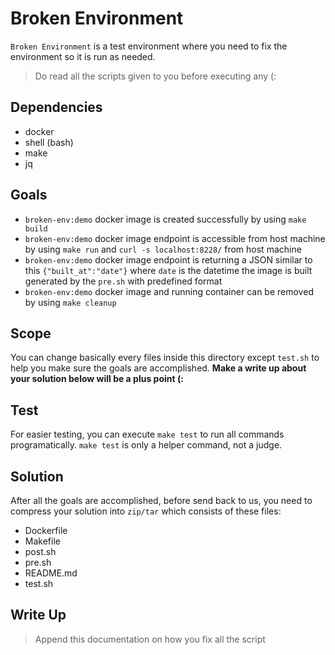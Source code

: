 # Broken Environment

`Broken Environment` is a test environment where you need to fix the environment so it is run as needed.

> Do read all the scripts given to you before executing any (:

## Dependencies

- docker
- shell (bash)
- make
- jq

## Goals

- `broken-env:demo` docker image is created successfully by using `make build`
- `broken-env:demo` docker image endpoint is accessible from host machine by using `make run` and `curl -s localhost:8228/` from host machine
- `broken-env:demo` docker image endpoint is returning a JSON similar to this `{"built_at":"date"}` where `date` is the datetime the image is built generated by the `pre.sh` with predefined format
- `broken-env:demo` docker image and running container can be removed by using `make cleanup`

## Scope

You can change basically every files inside this directory except `test.sh` to help you make sure the goals are accomplished. **Make a write up about your solution below will be a plus point (:**

## Test

For easier testing, you can execute `make test` to run all commands programatically.
`make test` is only a helper command, not a judge.

## Solution

After all the goals are accomplished, before send back to us, you need to compress your solution into `zip/tar` which consists of these files:

- Dockerfile
- Makefile
- post.sh
- pre.sh
- README.md
- test.sh

## Write Up

> Append this documentation on how you fix all the script